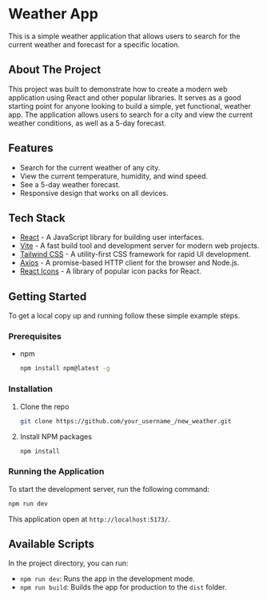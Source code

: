 # Weather App

This is a simple weather application that allows users to search for the current weather and forecast for a specific location.

## About The Project

This project was built to demonstrate how to create a modern web application using React and other popular libraries. It serves as a good starting point for anyone looking to build a simple, yet functional, weather app. The application allows users to search for a city and view the current weather conditions, as well as a 5-day forecast.

## Features

*   Search for the current weather of any city.
*   View the current temperature, humidity, and wind speed.
*   See a 5-day weather forecast.
*   Responsive design that works on all devices.

## Tech Stack

*   [React](https://reactjs.org/) - A JavaScript library for building user interfaces.
*   [Vite](https://vitejs.dev/) - A fast build tool and development server for modern web projects.
*   [Tailwind CSS](https://tailwindcss.com/) - A utility-first CSS framework for rapid UI development.
*   [Axios](https://axios-http.com/) - A promise-based HTTP client for the browser and Node.js.
*   [React Icons](https://react-icons.github.io/react-icons/) - A library of popular icon packs for React.

## Getting Started

To get a local copy up and running follow these simple example steps.

### Prerequisites

*   npm
    ```sh
    npm install npm@latest -g
    ```

### Installation

1.  Clone the repo
    ```sh
    git clone https://github.com/your_username_/new_weather.git
    ```
2.  Install NPM packages
    ```sh
    npm install
    ```

### Running the Application

To start the development server, run the following command:

```sh
npm run dev
```

This application open at `http://localhost:5173/`.


## Available Scripts

In the project directory, you can run:

*   `npm run dev`: Runs the app in the development mode.
*   `npm run build`: Builds the app for production to the `dist` folder.
